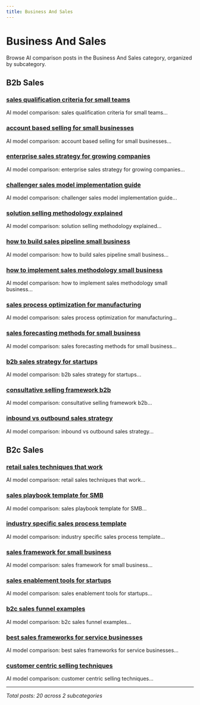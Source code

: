 ```yaml
---
title: Business And Sales
---
```


# Business And Sales

Browse AI comparison posts in the Business And Sales category, organized by subcategory.

## B2b Sales

### [sales qualification criteria for small teams](b2b-sales/chatgpt-vs-claude-vs-mistral-b2b-sales-2969.md)

AI model comparison: sales qualification criteria for small teams...

### [account based selling for small businesses](b2b-sales/chatgpt-vs-deepseek-vs-gemini-b2b-sales-1325.md)

AI model comparison: account based selling for small businesses...

### [enterprise sales strategy for growing companies](b2b-sales/chatgpt-vs-deepseek-vs-gemini-b2b-sales-5492.md)

AI model comparison: enterprise sales strategy for growing companies...

### [challenger sales model implementation guide](b2b-sales/chatgpt-vs-deepseek-vs-gemini-b2b-sales-8159.md)

AI model comparison: challenger sales model implementation guide...

### [solution selling methodology explained](b2b-sales/chatgpt-vs-deepseek-vs-mistral-b2b-sales-9607.md)

AI model comparison: solution selling methodology explained...

### [how to build sales pipeline small business](b2b-sales/chatgpt-vs-grok-vs-mistral-b2b-sales-5944.md)

AI model comparison: how to build sales pipeline small business...

### [how to implement sales methodology small business](b2b-sales/deepseek-vs-gemini-vs-grok-b2b-sales-1313.md)

AI model comparison: how to implement sales methodology small business...

### [sales process optimization for manufacturing](b2b-sales/deepseek-vs-gemini-vs-grok-b2b-sales-2599.md)

AI model comparison: sales process optimization for manufacturing...

### [sales forecasting methods for small business](b2b-sales/deepseek-vs-gemini-vs-grok-b2b-sales-3967.md)

AI model comparison: sales forecasting methods for small business...

### [b2b sales strategy for startups](b2b-sales/deepseek-vs-gemini-vs-grok-b2b-sales-5364.md)

AI model comparison: b2b sales strategy for startups...

### [consultative selling framework b2b](b2b-sales/deepseek-vs-gemini-vs-grok-b2b-sales-8163.md)

AI model comparison: consultative selling framework b2b...

### [inbound vs outbound sales strategy](b2b-sales/gemini-vs-grok-vs-mistral-b2b-sales-8441.md)

AI model comparison: inbound vs outbound sales strategy...

## B2c Sales

### [retail sales techniques that work](b2c-sales/chatgpt-vs-claude-vs-gemini-b2c-sales-3611.md)

AI model comparison: retail sales techniques that work...

### [sales playbook template for SMB](b2c-sales/chatgpt-vs-claude-vs-gemini-b2c-sales-5008.md)

AI model comparison: sales playbook template for SMB...

### [industry specific sales process template](b2c-sales/chatgpt-vs-claude-vs-grok-b2c-sales-9441.md)

AI model comparison: industry specific sales process template...

### [sales framework for small business](b2c-sales/chatgpt-vs-deepseek-vs-mistral-b2c-sales-5769.md)

AI model comparison: sales framework for small business...

### [sales enablement tools for startups](b2c-sales/chatgpt-vs-grok-vs-mistral-b2c-sales-1318.md)

AI model comparison: sales enablement tools for startups...

### [b2c sales funnel examples](b2c-sales/deepseek-vs-gemini-vs-mistral-b2c-sales-2331.md)

AI model comparison: b2c sales funnel examples...

### [best sales frameworks for service businesses](b2c-sales/deepseek-vs-gemini-vs-mistral-b2c-sales-4272.md)

AI model comparison: best sales frameworks for service businesses...

### [customer centric selling techniques](b2c-sales/deepseek-vs-gemini-vs-mistral-b2c-sales-7192.md)

AI model comparison: customer centric selling techniques...

---

*Total posts: 20 across 2 subcategories*
